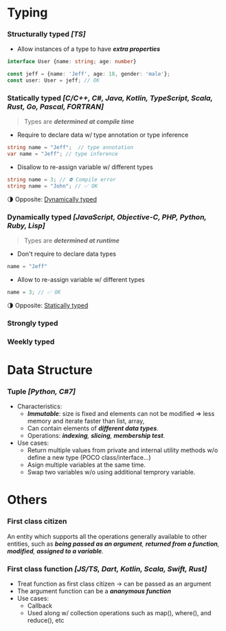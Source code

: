 # Typing
### Structurally typed _[TS]_  
+ Allow instances of a type to have **_extra properties_**
```ts
interface User {name: string; age: number}

const jeff = {name: 'Jeff', age: 18, gender: 'male'}; 
const user: User = jeff; // OK
```

<a name="statically-typed"></a>      
### Statically typed _[C/C++, C#, Java, Kotlin, TypeScript, Scala, Rust, Go, Pascal, FORTRAN]_
> Types are _**determined at compile time**_ 
+ Require to declare data w/ type annotation or type inference
```csharp
string name = "Jeff";  // type annotation
var name = "Jeff"; // type inference
```

+ Disallow to re-assign variable w/ different types
```csharp
string name = 3; // ⛔ Compile error 
string name = "John"; // ✅ OK
```

🌗 Opposite: [Dynamically typed](#dynamically-typed)

<a name="dynamically-typed"></a>      
### Dynamically typed _[JavaScript, Objective-C, PHP, Python, Ruby, Lisp]_
> Types are _**determined at runtime**_ 
+ Don't require to declare data types
```js
name = "Jeff"
```

+ Allow to re-assign variable w/ different types
```js
name = 3; // ✅ OK
```
🌗 Opposite: [Statically typed](#statically-typed)


### Strongly typed

### Weekly typed

# Data Structure
### Tuple _[Python, C#7]_
+ Characteristics:  
  - _**Immutable**_: size is fixed and elements can not be modified => less memory and iterate faster than list, array,
  - Can contain elements of _**different data types**_.
  - Operations: _**indexing**, **slicing**, **membership test**_.
+ Use cases:
  - Return multiple values from private and internal utility methods w/o define a new type (POCO class/interface...)
  - Asign multiple variables at the same time.
  - Swap two variables w/o using additional temprory variable.



# Others
### First class citizen
An entity which supports all the operations generally available to other entities, such as _**being passed as an argument**, **returned from a function**, **modified**, **assigned to a variable**._

### First class function _[JS/TS, Dart, Kotlin, Scala, Swift, Rust]_
+ Treat function as first class citizen -> can be passed as an argument
+ The argument function can be a _**ananymous function**_
+ Use cases:
  - Callback
  - Used along w/ collection operations such as map(), where(), and reduce(), etc
